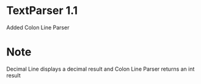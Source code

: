 # TextParser 1.1
Added Colon Line Parser
# Note
Decimal Line displays a decimal result and Colon Line Parser returns an int result
